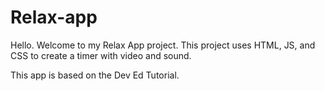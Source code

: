 # Relax-app

Hello. Welcome to my Relax App project. 
This project uses HTML, JS, and CSS to create a timer with video and sound.

This app is based on the Dev Ed Tutorial.
